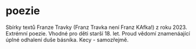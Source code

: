 # poezie
Sbírky textů Franze Travky (Franz Travka není Franz KAfka!) z roku 2023.
Extrémní poezie. 
Vhodné pro děti starší 18. let. 
Proud vědomí znamenáající úplné odhalení duše básníka. 
Kecy - samozřejmě.
